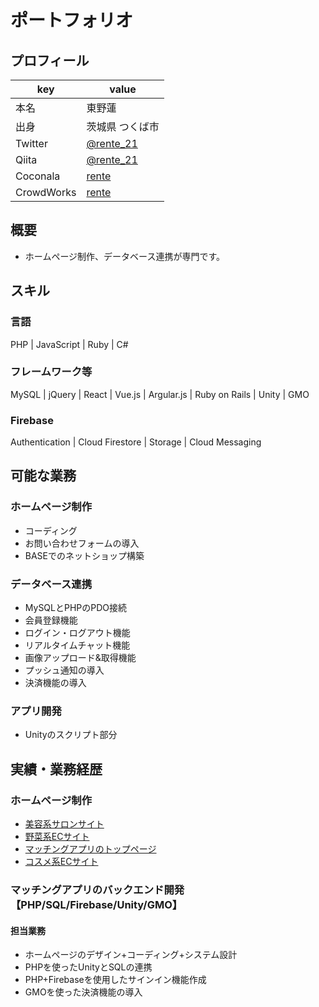 # ポートフォリオ

## プロフィール

|key|value|
|----|----|
|本名|東野蓮|
|出身|茨城県 つくば市|
|Twitter|[@rente_21](https://twitter.com/rente_21)|
|Qiita|[@rente_21](https://qiita.com/rente_21)|
|Coconala|[rente](https://profile.coconala.com/users/1555261)|
|CrowdWorks|[rente](https://crowdworks.jp/public/employees/3099420?ref=mypage_nav1_account)|

## 概要

- ホームページ制作、データベース連携が専門です。

## スキル

### 言語

PHP | JavaScript | Ruby | C#

### フレームワーク等

MySQL | jQuery | React | Vue.js | Argular.js | Ruby on Rails | Unity | GMO

### Firebase

Authentication | Cloud Firestore | Storage | Cloud Messaging

## 可能な業務

### ホームページ制作
- コーディング
- お問い合わせフォームの導入
- BASEでのネットショップ構築

### データベース連携
- MySQLとPHPのPDO接続
- 会員登録機能
- ログイン・ログアウト機能
- リアルタイムチャット機能
- 画像アップロード&取得機能
- プッシュ通知の導入
- 決済機能の導入

### アプリ開発
- Unityのスクリプト部分

## 実績・業務経歴

### ホームページ制作

- [美容系サロンサイト](https://charm-plus.tokyo)
- [野菜系ECサイト](https://vezima.buyshop.jp)
- [マッチングアプリのトップページ](https://paypapa.jp)
- [コスメ系ECサイト](https://bestnetkyuus.shopselect.net)

### マッチングアプリのバックエンド開発【PHP/SQL/Firebase/Unity/GMO】

#### 担当業務
- ホームページのデザイン+コーディング+システム設計
- PHPを使ったUnityとSQLの連携
- PHP+Firebaseを使用したサインイン機能作成
- GMOを使った決済機能の導入

